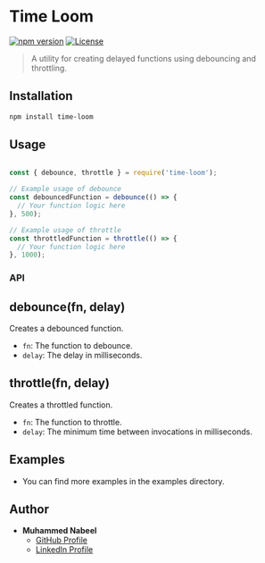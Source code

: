 # Time Loom

[![npm version](https://badge.fury.io/js/time-loom.svg)](https://www.npmjs.com/package/time-loom)
[![License](https://img.shields.io/badge/license-MIT-blue.svg)](https://opensource.org/licenses/MIT)

> A utility for creating delayed functions using debouncing and throttling.

## Installation

```bash
npm install time-loom
```

## Usage

```javascript

const { debounce, throttle } = require('time-loom');

// Example usage of debounce
const debouncedFunction = debounce(() => {
  // Your function logic here
}, 500);

// Example usage of throttle
const throttledFunction = throttle(() => {
  // Your function logic here
}, 1000);
```

### API

## debounce(fn, delay)

Creates a debounced function.

- `fn`: The function to debounce.
- `delay`: The delay in milliseconds.

## throttle(fn, delay)

Creates a throttled function.

- `fn`: The function to throttle.
- `delay`: The minimum time between invocations in milliseconds.

## Examples

- You can find more examples in the examples directory.

## Author

- **Muhammed Nabeel**
  - [GitHub Profile](https://github.com/nabeel-ncz)
  - [LinkedIn Profile](https://www.linkedin.com/in/muhammed-nabeel-b71279254/)
